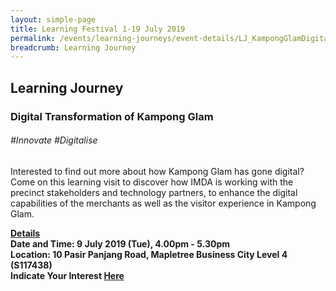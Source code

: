 ```yaml
---
layout: simple-page
title: Learning Festival 1-19 July 2019
permalink: /events/learning-journeys/event-details/LJ_KampongGlamDigital
breadcrumb: Learning Journey
---
```


## Learning Journey
### Digital Transformation of Kampong Glam

###### _#Innovate_ _#Digitalise_

Interested to find out more about how Kampong Glam has gone digital? Come on this learning visit to discover how IMDA is working with the precinct stakeholders and technology partners, to enhance the digital capabilities of the merchants as well as the visitor experience in Kampong Glam. 

<b><u>Details</u><br>
**Date and Time: 9 July 2019 (Tue), 4.00pm - 5.30pm** <br>
**Location: 10 Pasir Panjang Road, Mapletree Business City Level 4 (S117438)** <br>
**Indicate Your Interest [Here](https://www.eventbrite.sg/e/digital-transformation-of-kampong-glam-tickets-63643858494)** 

